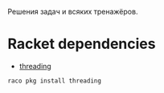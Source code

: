 Решения задач и всяких тренажёров.

# Racket dependencies
* [threading](https://docs.racket-lang.org/threading/index.html)
```sh
raco pkg install threading
```
